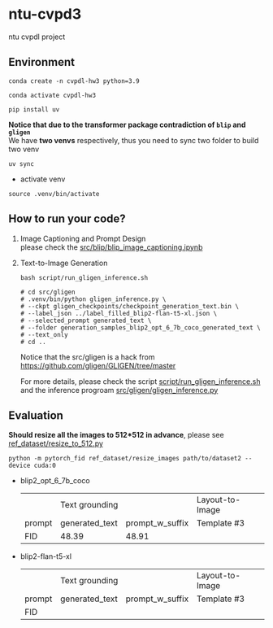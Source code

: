 # ntu-cvpd3
ntu cvpdl project

## Environment

```sh=
conda create -n cvpdl-hw3 python=3.9
```
```sh=
conda activate cvpdl-hw3
```
```sh=
pip install uv
```
**Notice that due to the transformer package contradiction of `blip` and `gligen`**  
We have **two venvs** respectively, thus you need to sync two folder to build two venv
```sh=
uv sync
```
- activate venv
```sh=
source .venv/bin/activate
```

## How to run your code?
1. Image Captioning and Prompt Design  
    please check the [src/blip/blip_image_captioning.ipynb](src/blip/blip_image_captioning.ipynb)
2. Text-to-Image Generation
    ```=sh
    bash script/run_gligen_inference.sh

    # cd src/gligen
    # .venv/bin/python gligen_inference.py \
    # --ckpt gligen_checkpoints/checkpoint_generation_text.bin \
    # --label_json ../label_filled_blip2-flan-t5-xl.json \
    # --selected_prompt generated_text \
    # --folder generation_samples_blip2_opt_6_7b_coco_generated_text \
    # --text_only
    # cd ..
    ```
    Notice that the src/gligen is a hack from https://github.com/gligen/GLIGEN/tree/master

    For more details, please check the script [script/run_gligen_inference.sh](script/run_gligen_inference.sh) and the inference progroam [src/gligen/gligen_inference.py](src/gligen/gligen_inference.py)

## Evaluation
**Should resize all the images to 512*512 in advance**, please see [ref_dataset/resize_to_512.py](ref_dataset/resize_to_512.py)

```
python -m pytorch_fid ref_dataset/resize_images path/to/dataset2 --device cuda:0
```
- blip2_opt_6_7b_coco
    <table>
        <tr>
            <td>   </td>
            <td colspan="2"> Text grounding </td>
            <td> Layout-to-Image </td>
        </tr>
        <tr>
            <td> prompt </td>
            <td> generated_text </td>
            <td> prompt_w_suffix </td>
            <td> Template #3 </td>
        </tr>
        <tr>
            <td> FID </td>
            <td> 48.39 </td>
            <td> 48.91 </td>
            <td>  </td>
        </tr>
    </table>

- blip2-flan-t5-xl
    <table>
        <tr>
            <td>   </td>
            <td colspan="2"> Text grounding </td>
            <td> Layout-to-Image </td>
        </tr>
        <tr>
            <td> prompt </td>
            <td> generated_text </td>
            <td> prompt_w_suffix </td>
            <td> Template #3 </td>
        </tr>
        <tr>
            <td> FID </td>
            <td>  </td>
            <td>  </td>
            <td>  </td>
        </tr>
    </table>